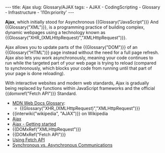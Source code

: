 --- title: Ajax slug: Glossary/AJAX tags: - AJAX - CodingScripting - Glossary - Infrastructure - 'l10n:priority' ---

<span class="seoSummary">**Ajax**, which initially stood for Asynchronous {{Glossary("JavaScript")}} And {{Glossary("XML")}}, is a programming practice of building complex, dynamic webpages using a technology known as {{Glossary("XHR\_(XMLHttpRequest)","XMLHttpRequest")}}.</span>

Ajax allows you to update parts of the {{Glossary("DOM")}} of an {{Glossary("HTML")}} page instead without the need for a full page refresh. Ajax also lets you work asynchronously, meaning your code continues to run while the targeted part of your web page is trying to reload (compared to synchronously, which blocks your code from running until that part of your page is done reloading).

With interactive websites and modern web standards, Ajax is gradually being replaced by functions within JavaScript frameworks and the official {{domxref("Fetch API")}} Standard.

- [MDN Web Docs Glossary](/en-US/docs/Glossary):
  - {{Glossary("XHR\_(XMLHttpRequest)","XMLHttpRequest")}}
- {{interwiki("wikipedia", "AJAX")}} on Wikipedia
- [Ajax](/en-US/docs/Web/Guide/AJAX)
- [Ajax - Getting started](/en-US/docs/Web/Guide/AJAX/Getting_Started)
- {{DOMxRef("XMLHttpRequest")}}
- {{DOMxRef("Fetch API")}}
- [Using Fetch API](/en-US/docs/Web/API/Fetch_API/Using_Fetch)
- [Synchronous vs. Asynchronous Communications](https://peoplesofttutorial.com/difference-between-synchronous-and-asynchronous-messaging/)
